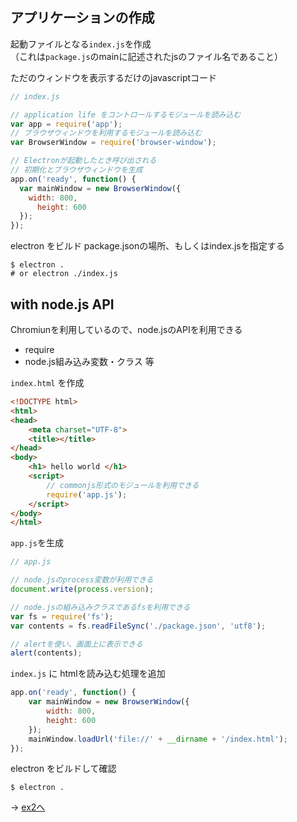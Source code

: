 
## アプリケーションの作成

起動ファイルとなる`index.js`を作成  
（これは`package.js`のmainに記述されたjsのファイル名であること）

ただのウィンドウを表示するだけのjavascriptコード

```js
// index.js

// application life をコントロールするモジュールを読み込む
var app = require('app');
// ブラウザウィンドウを利用するモジュールを読み込む
var BrowserWindow = require('browser-window');  

// Electronが起動したとき呼び出される
// 初期化とブラウザウィンドウを生成
app.on('ready', function() {
  var mainWindow = new BrowserWindow({
    width: 800, 
	  height: 600
  });
});
```

electron をビルド
package.jsonの場所、もしくはindex.jsを指定する
```
$ electron .
# or electron ./index.js
```

## with node.js API

Chromiunを利用しているので、node.jsのAPIを利用できる
* require
* node.js組み込み変数・クラス
等

`index.html` を作成

```html
<!DOCTYPE html>
<html>
<head>
	<meta charset="UTF-8">
	<title></title>
</head>
<body>
	<h1> hello world </h1>
	<script>
		// commonjs形式のモジュールを利用できる
		require('app.js');
	</script>
</body>
</html>
```

`app.js`を生成

```js
// app.js

// node.jsのprocess変数が利用できる
document.write(process.version);

// node.jsの組み込みクラスであるfsを利用できる
var fs = require('fs');
var contents = fs.readFileSync('./package.json', 'utf8');

// alertを使い、画面上に表示できる
alert(contents);
```

`index.js` に htmlを読み込む処理を追加

```js
app.on('ready', function() {
	var mainWindow = new BrowserWindow({
		width: 800,
		height: 600
	});
	mainWindow.loadUrl('file://' + __dirname + '/index.html');
});
```

electron をビルドして確認

```
$ electron .
```

→ [ex2へ](ex2)